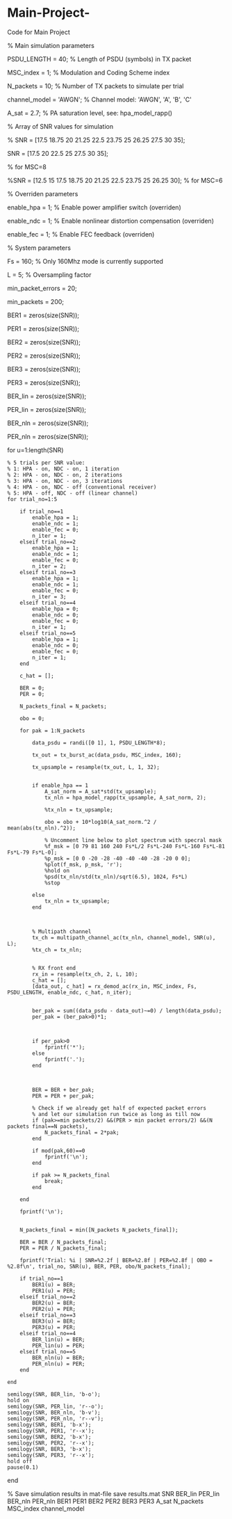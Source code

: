 # Main-Project-
Code for Main Project

% Main simulation parameters

PSDU_LENGTH = 40;       % Length of PSDU (symbols) in TX packet

MSC_index = 1;           % Modulation and Coding Scheme index 

N_packets = 10;         % Number of TX packets to simulate per trial

channel_model = 'AWGN';  % Channel model: 'AWGN', 'A', 'B', 'C'

A_sat = 2.7;             % PA saturation level, see: hpa_model_rapp()
 
% Array of SNR values for simulation 

% SNR = [17.5 18.75 20 21.25 22.5 23.75 25 26.25 27.5 30 35];

SNR = [17.5 20 22.5 25 27.5 30 35];

% for MSC=8

%SNR = [12.5 15 17.5 18.75 20 21.25 22.5 23.75 25 26.25 30]; % for MSC=6 
 
% Overriden parameters

enable_hpa = 1;          % Enable power amplifier switch (overriden)

enable_ndc = 1;          % Enable nonlinear distortion compensation (overriden)

enable_fec = 1;          % Enable FEC feedback (overriden)
 
% System parameters

Fs = 160;  % Only 160Mhz mode is currently supported

L = 5;     % Oversampling factor
 
min_packet_errors = 20; 

min_packets = 200;
 
BER1 = zeros(size(SNR));

PER1 = zeros(size(SNR));

BER2 = zeros(size(SNR));

PER2 = zeros(size(SNR));

BER3 = zeros(size(SNR));

PER3 = zeros(size(SNR));

BER_lin = zeros(size(SNR));

PER_lin = zeros(size(SNR));

BER_nln = zeros(size(SNR));

PER_nln = zeros(size(SNR));
 
for u=1:length(SNR)
    
    % 5 trials per SNR value:
    % 1: HPA - on, NDC - on, 1 iteration
    % 2: HPA - on, NDC - on, 2 iterations
    % 3: HPA - on, NDC - on, 3 iterations
    % 4: HPA - on, NDC - off (conventional receiver)
    % 5: HPA - off, NDC - off (linear channel)
    for trial_no=1:5
        
        if trial_no==1
            enable_hpa = 1;
            enable_ndc = 1;
            enable_fec = 0;
            n_iter = 1;
        elseif trial_no==2
            enable_hpa = 1;
            enable_ndc = 1;
            enable_fec = 0;
            n_iter = 2;
        elseif trial_no==3
            enable_hpa = 1;
            enable_ndc = 1;
            enable_fec = 0;
            n_iter = 3;
        elseif trial_no==4
            enable_hpa = 0;
            enable_ndc = 0;
            enable_fec = 0;
            n_iter = 1;
        elseif trial_no==5
            enable_hpa = 1;
            enable_ndc = 0;
            enable_fec = 0;
            n_iter = 1;    
        end
        
        c_hat = [];
        
        BER = 0;
        PER = 0;
        
        N_packets_final = N_packets;
        
        obo = 0;
 
        for pak = 1:N_packets
            
            data_psdu = randi([0 1], 1, PSDU_LENGTH*8);
            
            tx_out = tx_burst_ac(data_psdu, MSC_index, 160);
            
            tx_upsample = resample(tx_out, L, 1, 32); 
            
 
            if enable_hpa == 1
                A_sat_norm = A_sat*std(tx_upsample);
                tx_nln = hpa_model_rapp(tx_upsample, A_sat_norm, 2);
                
                %tx_nln = tx_upsample;
                
                obo = obo + 10*log10(A_sat_norm.^2 / mean(abs(tx_nln).^2));
       
                % Uncomment line below to plot spectrum with specral mask
                %f_msk = [0 79 81 160 240 Fs*L/2 Fs*L-240 Fs*L-160 Fs*L-81 Fs*L-79 Fs*L-0];
                %p_msk = [0 0 -20 -28 -40 -40 -40 -28 -20 0 0];
                %plot(f_msk, p_msk, 'r');
                %hold on
                %psd(tx_nln/std(tx_nln)/sqrt(6.5), 1024, Fs*L)
                %stop
                
            else
                tx_nln = tx_upsample;
            end
            
 
         
            % Multipath channel
            tx_ch = multipath_channel_ac(tx_nln, channel_model, SNR(u), L);
            %tx_ch = tx_nln;
            
                  
            % RX front end
            rx_in = resample(tx_ch, 2, L, 10);
            c_hat = [];
            [data_out, c_hat] = rx_demod_ac(rx_in, MSC_index, Fs, PSDU_LENGTH, enable_ndc, c_hat, n_iter);
 
            
            ber_pak = sum((data_psdu - data_out)~=0) / length(data_psdu);
            per_pak = (ber_pak>0)*1;
            
                  
            
            if per_pak>0
                fprintf('*');
            else
                fprintf('.');
            end
            
            
            
            BER = BER + ber_pak;
            PER = PER + per_pak;
            
            % Check if we already get half of expected packet errors
            % and let our simulation run twice as long as till now
            if (pak>=min packets/2) &&(PER > min packet errors/2) &&(N packets final==N packets), 
                N_packets_final = 2*pak;
            end
            
            if mod(pak,60)==0
                fprintf('\n');
            end
            
            if pak >= N_packets_final
                break;
            end
            
        end
        
        fprintf('\n');
        
        
        N_packets_final = min([N_packets N_packets_final]);
        
        BER = BER / N_packets_final;
        PER = PER / N_packets_final;
        
        fprintf('Trial: %i | SNR=%2.2f | BER=%2.8f | PER=%2.8f | OBO = %2.8f\n', trial_no, SNR(u), BER, PER, obo/N_packets_final);
        
        if trial_no==1
            BER1(u) = BER;
            PER1(u) = PER;
        elseif trial_no==2
            BER2(u) = BER;
            PER2(u) = PER;
        elseif trial_no==3
            BER3(u) = BER;
            PER3(u) = PER; 
        elseif trial_no==4
            BER_lin(u) = BER;
            PER_lin(u) = PER;
        elseif trial_no==5
            BER_nln(u) = BER;
            PER_nln(u) = PER;            
        end
        
    end
    
    semilogy(SNR, BER_lin, 'b-o');
    hold on
    semilogy(SNR, PER_lin, 'r--o');
    semilogy(SNR, BER_nln, 'b-v');
    semilogy(SNR, PER_nln, 'r--v');
    semilogy(SNR, BER1, 'b-x');
    semilogy(SNR, PER1, 'r--x');
    semilogy(SNR, BER2, 'b-x');
    semilogy(SNR, PER2, 'r--x');
    semilogy(SNR, BER3, 'b-x');
    semilogy(SNR, PER3, 'r--x'); 
    hold off
    pause(0.1)
    
end
 
% Save simulation results in mat-file
save results.mat SNR BER_lin PER_lin BER_nln PER_nln BER1 PER1 BER2 PER2 BER3 PER3 A_sat N_packets MSC_index channel_model
